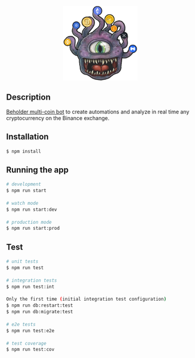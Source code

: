 <p align="center">
  <a href="https://beholder.julianboetto.lat" target="blank"><img src="./public/images/logo.png" width="200" alt="Beholder Logo" /></a>
</p>

## Description

[Beholder multi-coin bot](https://beholder.julianboetto.lat) to create automations and analyze in real time any cryptocurrency on the Binance exchange.

## Installation

```bash
$ npm install
```

## Running the app

```bash
# development
$ npm run start

# watch mode
$ npm run start:dev

# production mode
$ npm run start:prod
```

## Test

```bash
# unit tests
$ npm run test

# integration tests
$ npm run test:int

Only the first time (initial integration test configuration)
$ npm run db:restart:test
$ npm run db:migrate:test

# e2e tests
$ npm run test:e2e

# test coverage
$ npm run test:cov
```
